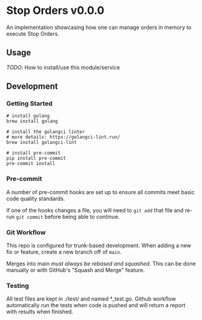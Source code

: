 # Stop Orders v0.0.0

An implementation showcasing how one can manage orders in memory to execute Stop Orders.

## Usage

*_TODO_*: How to install/use this module/service

## Development

### Getting Started

    # install golang
    brew install golang

    # install the golangci linter 
    # more details: https://golangci-lint.run/
    brew install golangci-lint
    
    # install pre-commit
    pip install pre-commit
    pre-commit install

### Pre-commit

A number of pre-commit hooks are set up to ensure all commits meet basic code quality standards.

If one of the hooks changes a file, you will need to `git add` that file and re-run `git commit` before being able to continue.


### Git Workflow

This repo is configured for trunk-based development. When adding a new fix or feature, create a new branch off of `main`.

Merges into main *must always be rebased and squashed*. This can be done manually or with GitHub's "Squash and Merge" feature.

### Testing

All test files are kept in ./test/ and named *_test.go. Github workflow automatically run the tests when code is pushed and will return a report with results when finished.
